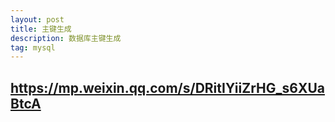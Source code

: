 ```yaml
---
layout: post
title: 主键生成
description: 数据库主键生成
tag: mysql
---
```


## https://mp.weixin.qq.com/s/DRitIYiiZrHG_s6XUaBtcA
